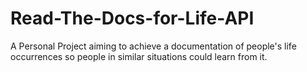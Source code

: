 # Read-The-Docs-for-Life-API
A Personal Project aiming to achieve a documentation of people's life occurrences so people in similar situations could learn from it.
